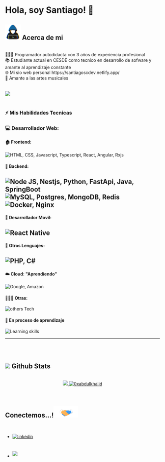 # Hola, soy Santiago! 👋

## <picture><img src = "https://github.com/0xAbdulKhalid/0xAbdulKhalid/raw/main/assets/mdImages/about_me.gif" width = 50px></picture> **Acerca de mi**



<br>
🧑🏻‍💻 Programador autodidacta con 3 años de experiencia profesional <br>
📚 Estudiante actual en CESDE como tecnico en desarrollo de sofware y amante al aprendizaje constante <br>
🌐 Mi sio web personal https://santiagoscdev.netlify.app/ <br>
🎸 Amante a las artes musicales <br> 
<br><br>

<img src="https://user-images.githubusercontent.com/73097560/115834477-dbab4500-a447-11eb-908a-139a6edaec5c.gif">
<br><br>


### ⚡ **Mis Habilidades Tecnicas**

### 💻 Desarrollador Web:

#### 🏠 Frontend:
![HTML, CSS, Javascript, Typescript, React, Angular, Rxjs](https://skillicons.dev/icons?i=html,css,js,ts,react,nextjs,angular,reactivex)

#### 🚓 Backend:
![Node JS, Nestjs, Python, FastApi, Java, SpringBoot](https://skillicons.dev/icons?i=nodejs,nestjs,py,fastapi,java,spring)
<br>
![MySQL, Postgres, MongoDB, Redis](https://skillicons.dev/icons?i=mysql,postgres,mongodb,redis)
<br>
![Docker, Nginx](https://skillicons.dev/icons?i=docker,nginx)
---
#### 📱 Desarrollador Movil:
![React Native](https://skillicons.dev/icons?i=react)
---
#### 🔔 Otros Lenguajes:
![PHP, C#](https://skillicons.dev/icons?i=php,cs)
--- 
#### ☁️ Cloud: "Aprendiendo"
![Google, Amazon](https://skillicons.dev/icons?i=gcp,aws)

#### 🧑🏻‍🏫 Otras:
![others Tech](https://skillicons.dev/icons?i=git,github,gitlab,linux,nginx)

<!-- ### 🔰 Ciber seguridad: -->
#### 📖 En proceso de aprendizaje 
![Learning skills](https://skillicons.dev/icons?i=dynamodb,githubactions,jenkins,kafka,kubernetes,jest,graphql)

<!-- 
Proximos por aprender
FRONT: electron,
BACK: cs,dotnet, fastapi, laravel, selenium,
MOVIL: kotlin, flutter,dart
CLOUD: aws,
SECURITY: kali, 
-->
-----

<br>
<br>


## <img src="https://media.giphy.com/media/iY8CRBdQXODJSCERIr/giphy.gif" width="35"><b> Github Stats </b>
<br>

<div align="center">

<a href="https://github.com/0xabdulkhalid/">
  <img src="https://github-readme-stats.vercel.app/api?username=Santiscano&include_all_commits=true&count_private=true&show_icons=true&line_height=20&title_color=7A7ADB&icon_color=2234AE&text_color=D3D3D3&bg_color=0,000000,130F40" width="450"/>
  <img src="https://github-readme-stats.vercel.app/api/top-langs?username=Santiscano&show_icons=true&locale=en&layout=compact&line_height=20&title_color=7A7ADB&icon_color=2234AE&text_color=D3D3D3&bg_color=0,000000,130F40" width="375"  alt="0xabdulkhalid"/>

</a>
</div>

<br>
<br>

## <b> Conectemos...!</b><img src="https://github.com/0xAbdulKhalid/0xAbdulKhalid/raw/main/assets/mdImages/handshake.gif" width ="80">

<br>
<div align='left'>
	<ul>
		<li>
			<a href="https://www.linkedin.com/in/santiago-sierra-cano/" target="_blank">
				<img src="https://img.shields.io/badge/linkedin:  santiscano-%2300acee.svg?color=405DE6&style=for-the-badge&logo=linkedin&logoColor=white" alt=linkedin style="margin-bottom: 5px;"/>
			</a>
		</li>
		<br>
		<br>
		<li>
			<a href="mailto:santiscano@gmail.com" target="_blank">
				<img src="https://img.shields.io/badge/gmail:  santiscano-%23EA4335.svg?style=for-the-badge&logo=gmail&logoColor=white" t=mail style="margin-bottom: 5px;" />
			</a>
		</li>	
	</ul>
</div>


<!--
**Santiscano/Santiscano** is a ✨ _special_ ✨ repository because its `README.md` (this file) appears on your GitHub profile.

Here are some ideas to get you started:

📚 Student <br>
🧑🏻‍💻 Self-Taught Programmer <br>
🐧 Linux User <br>
🧑🏻‍🏫 I am currently studying Computer Sciences Engineering at UCI<br>

- 🔭 I’m currently working on ...
- 🌱 I’m currently learning ...
- 👯 I’m looking to collaborate on ...
- 🤔 I’m looking for help with ...
- 💬 Ask me about ...
- 📫 How to reach me: ...
- 😄 Pronouns: ...
- ⚡ Fun fact: ...

LIST TEMPLATES AND URLS: https://www.youtube.com/watch?v=xbNx7ZrqK6I
-->
